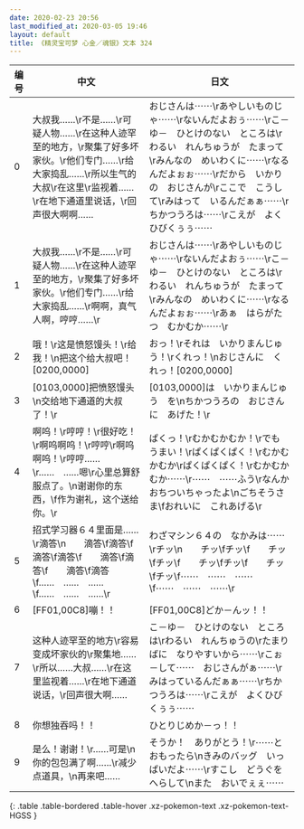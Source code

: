 ```yaml
---
date: 2020-02-23 20:56
last_modified_at: 2020-03-05 19:46
layout: default
title: 《精灵宝可梦 心金／魂银》文本 324
---
```

| 编号 | 中文 | 日文 |
| ---- | ---- | ---- |
| 0 | 大叔我……\r不是……\r可疑人物……\r在这种人迹罕至的地方，\r聚集了好多坏家伙。\r他们专门……\r给大家捣乱……\r所以生气的大叔\r在这里\r监视着……\r在地下通道里说话，\r回声很大啊啊…… | おじさんは⋯⋯\rあやしいものじゃ⋯⋯\rないんだよおぅ⋯⋯\rこ－ゆ－　ひとけのない　ところは\rわるい　れんちゅうが　たまって\rみんなの　めいわくに⋯⋯\rなるんだよぉぉ⋯⋯\rだから　いかりの　おじさんが\rここで　こうして\rみはって　いるんだぁぁ⋯⋯\rちかつうろは⋯⋯\rこえが　よくひびくぅぅ⋯⋯ |
| 1 | 大叔我……\r不是……\r可疑人物……\r在这种人迹罕至的地方，\r聚集了好多坏家伙。\r他们专门……\r给大家捣乱……\r啊啊，真气人啊，哼哼……\r | おじさんは⋯⋯\rあやしいものじゃ⋯⋯\rないんだよおぅ⋯⋯\rこ－ゆ－　ひとけのない　ところは\rわるい　れんちゅうが　たまって\rみんなの　めいわくに⋯⋯\rなるんだよぉぉ⋯⋯\rあぁ　はらがたつ　むかむか⋯⋯\r |
| 2 | 哦！\r这是愤怒馒头！\r给我！\n把这个给大叔吧！[0200,0000] | おっ！\rそれは　いかりまんじゅう！\rくれっ！\nおじさんに　くれっ！[0200,0000] |
| 3 | [0103,0000]把愤怒馒头\n交给地下通道的大叔了！\r | [0103,0000]は　いかりまんじゅう　を\nちかつうろの　おじさんに　あげた！\r |
| 4 | 啊呜！\r哼哼！\r很好吃！\r啊呜啊呜！\r哼哼\r啊呜啊呜！\r哼哼……\r……　……嗯\r心里总算舒服点了。\n谢谢你的东西，\f作为谢礼，这个送给你。\r | ぱくっ！\rむかむかむか！\rでも　うまい！\rぱくぱくぱく！\rむかむかむか\rぱくぱくぱく！\rむかむかむか⋯⋯\r⋯⋯　⋯⋯ふう\rなんか　おちついちゃったよ\nごちそうさま\fおれいに　これあげる\r |
| 5 | 招式学习器６４里面是……\r滴答\n　　滴答\f滴答\f　　滴答\f滴答\f　　滴答\f滴答\f　　滴答\f滴答\f……　……　……\f……　……　……\r | わざマシン６４の　なかみは⋯⋯\rチッ\n　　チッ\fチッ\f　　チッ\fチッ\f　　チッ\fチッ\f　　チッ\fチッ\f⋯⋯　⋯⋯　⋯⋯\f⋯⋯　⋯⋯　⋯⋯\r |
| 6 | [FF01,00C8]嘣！！ | [FF01,00C8]どか－んッ！！ |
| 7 | 这种人迹罕至的地方\r容易变成坏家伙的\r聚集地……\r所以……大叔……\r在这里监视着……\r在地下通道说话，\r回声很大啊…… | こ－ゆ－　ひとけのない　ところは\rわるい　れんちゅうの\rたまりばに　なりやすいから⋯⋯\rこぉ－して⋯⋯　おじさんがぁ⋯⋯\rみはっているんだぁぁ⋯⋯\rちかつうろは⋯⋯\rこえが　よくひびくぅぅ⋯⋯ |
| 8 | 你想独吞吗！！ | ひとりじめか－っ！！ |
| 9 | 是么！谢谢！\r……可是\n你的包包满了啊……\r减少点道具，\n再来吧…… | そうか！　ありがとう！\r⋯⋯と　おもったら\nきみのバッグ　いっぱいだよ⋯⋯\rすこし　どうぐを　へらして\nまた　おいでぇぇ⋯⋯ |
{: .table .table-bordered .table-hover .xz-pokemon-text .xz-pokemon-text-HGSS }